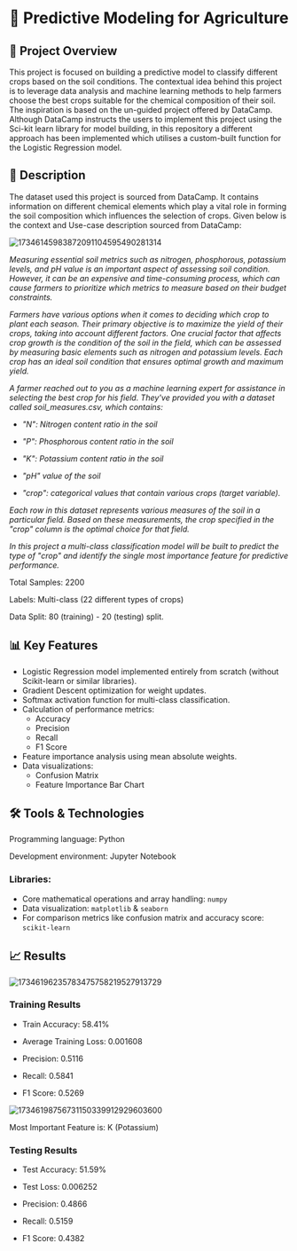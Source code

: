 # 🌱 Predictive Modeling for Agriculture

## 📄 Project Overview

This project is focused on building a predictive model to classify different crops based on the soil conditions. The contextual idea behind this project is to leverage data analysis and machine learning methods to help farmers choose the best crops suitable for the chemical composition of their soil. The inspiration is based on the un-guided project offered by DataCamp. Although DataCamp instructs the users to implement this project using the Sci-kit learn library for model building, in this repository a different approach has been implemented which utilises a custom-built function for the Logistic Regression model.

## 📂 Description

The dataset used this project is sourced from DataCamp. It contains information on different chemical elements which play a vital role in forming the soil composition which influences the selection of crops.
Given below is the context and Use-case description sourced from DataCamp:

![17346145983872091104595490281314](https://github.com/user-attachments/assets/b5589b06-6772-44f6-8387-0163cea123d9)

_Measuring essential soil metrics such as nitrogen, phosphorous, potassium levels, and pH value is an important aspect of assessing soil condition. However, it can be an expensive and time-consuming process, which can cause farmers to prioritize which metrics to measure based on their budget constraints._

_Farmers have various options when it comes to deciding which crop to plant each season. Their primary objective is to maximize the yield of their crops, taking into account different factors. One crucial factor that affects crop growth is the condition of the soil in the field, which can be assessed by measuring basic elements such as nitrogen and potassium levels. Each crop has an ideal soil condition that ensures optimal growth and maximum yield._

_A farmer reached out to you as a machine learning expert for assistance in selecting the best crop for his field. They've provided you with a dataset called soil_measures.csv, which contains:_

- _"N": Nitrogen content ratio in the soil_

- _"P": Phosphorous content ratio in the soil_

- _"K": Potassium content ratio in the soil_

- _"pH" value of the soil_

- _"crop": categorical values that contain various crops (target variable)._

_Each row in this dataset represents various measures of the soil in a particular field. Based on these measurements, the crop specified in the "crop" column is the optimal choice for that field._

_In this project a multi-class classification model will be built to predict the type of "crop" and identify the single most importance feature for predictive performance._


Total Samples: 2200

Labels: Multi-class (22 different types of crops)

Data Split: 80 (training) - 20 (testing) split.


## 📊 Key Features

- Logistic Regression model implemented entirely from scratch (without Scikit-learn or similar libraries).
- Gradient Descent optimization for weight updates.
- Softmax activation function for multi-class classification.
- Calculation of performance metrics:
  - Accuracy
  - Precision
  - Recall
  - F1 Score
- Feature importance analysis using mean absolute weights.
- Data visualizations:
  - Confusion Matrix
  - Feature Importance Bar Chart

## 🛠️ Tools & Technologies

Programming language: Python

Development environment: Jupyter Notebook

### Libraries:
- Core mathematical operations and array handling: `numpy`
- Data visualization: `matplotlib` & `seaborn`
- For comparison metrics like confusion matrix and accuracy score: `scikit-learn`

## 📈 Results

![17346196235783475758219527913729](https://github.com/user-attachments/assets/12fd3f66-5041-40a2-88ae-e34ea8be2d79)

### Training Results

- Train Accuracy: 58.41%

- Average Training Loss: 0.001608

- Precision: 0.5116

- Recall: 0.5841

- F1 Score: 0.5269

![17346198756731150339912929603600](https://github.com/user-attachments/assets/920cb33e-8b76-4405-be75-85a866b74fce)

Most Important Feature is: K (Potassium)

### Testing Results

- Test Accuracy: 51.59%

- Test Loss: 0.006252

- Precision: 0.4866

- Recall: 0.5159

- F1 Score: 0.4382
